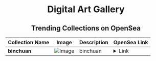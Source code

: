 <div align="center">

# Digital Art Gallery

## Trending Collections on OpenSea

| Collection Name                       | Image                                                                                     | Description                       | OpenSea Link                                                                                          |
|---------------------------------------|-------------------------------------------------------------------------------------------|-----------------------------------|--------------------------------------------------------------------------------------------------------|
| **binchuan** | ![Image](https://i.seadn.io/s/raw/files/d61cb18179b64018920eb5883b63edb3.webp?w=500&auto=format?w=200&auto=format) | binchuan | <details><summary>Link</summary>[binchuan](https://opensea.io/collection/binchuan)</details> |

</div>